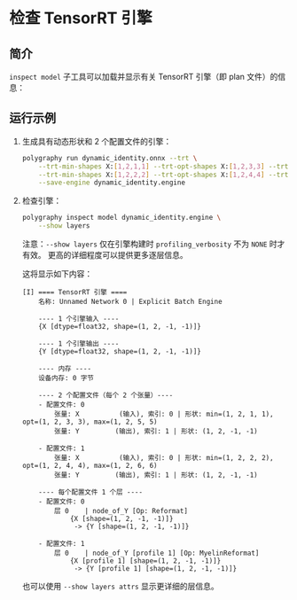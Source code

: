 # 检查 TensorRT 引擎


## 简介

`inspect model` 子工具可以加载并显示有关 TensorRT 引擎（即 plan 文件）的信息：


## 运行示例

1.  生成具有动态形状和 2 个配置文件的引擎：

    ```bash
    polygraphy run dynamic_identity.onnx --trt \
        --trt-min-shapes X:[1,2,1,1] --trt-opt-shapes X:[1,2,3,3] --trt-max-shapes X:[1,2,5,5] \
        --trt-min-shapes X:[1,2,2,2] --trt-opt-shapes X:[1,2,4,4] --trt-max-shapes X:[1,2,6,6] \
        --save-engine dynamic_identity.engine
    ```

2.  检查引擎：

    ```bash
    polygraphy inspect model dynamic_identity.engine \
        --show layers
    ```

    注意：`--show layers` 仅在引擎构建时 `profiling_verbosity` 不为 `NONE` 时才有效。
        更高的详细程度可以提供更多逐层信息。

    这将显示如下内容：

    ```
    [I] ==== TensorRT 引擎 ====
        名称: Unnamed Network 0 | Explicit Batch Engine

        ---- 1 个引擎输入 ----
        {X [dtype=float32, shape=(1, 2, -1, -1)]}

        ---- 1 个引擎输出 ----
        {Y [dtype=float32, shape=(1, 2, -1, -1)]}

        ---- 内存 ----
        设备内存: 0 字节

        ---- 2 个配置文件（每个 2 个张量）----
        - 配置文件: 0
            张量: X          (输入), 索引: 0 | 形状: min=(1, 2, 1, 1), opt=(1, 2, 3, 3), max=(1, 2, 5, 5)
            张量: Y         (输出), 索引: 1 | 形状: (1, 2, -1, -1)

        - 配置文件: 1
            张量: X          (输入), 索引: 0 | 形状: min=(1, 2, 2, 2), opt=(1, 2, 4, 4), max=(1, 2, 6, 6)
            张量: Y         (输出), 索引: 1 | 形状: (1, 2, -1, -1)

        ---- 每个配置文件 1 个层 ----
        - 配置文件: 0
            层 0    | node_of_Y [Op: Reformat]
                {X [shape=(1, 2, -1, -1)]}
                 -> {Y [shape=(1, 2, -1, -1)]}

        - 配置文件: 1
            层 0    | node_of_Y [profile 1] [Op: MyelinReformat]
                {X [profile 1] [shape=(1, 2, -1, -1)]}
                 -> {Y [profile 1] [shape=(1, 2, -1, -1)]}
    ```

    也可以使用 `--show layers attrs` 显示更详细的层信息。
